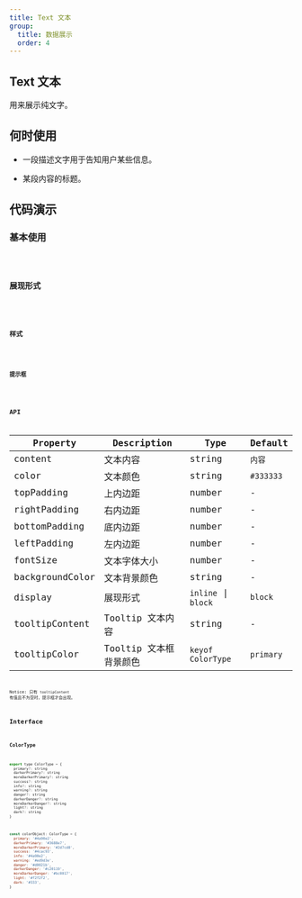 ```yaml
---
title: Text 文本
group:
  title: 数据展示
  order: 4
---
```


## Text 文本

用来展示纯文字。

## 何时使用

- 一段描述文字用于告知用户某些信息。

- 某段内容的标题。

## 代码演示

### 基本使用

<code src='@Comp/Text/demo/basic.zhCn.tsx' />

### 展现形式

<code src='@Comp/Text/demo/display.zhCn.tsx' />

### 样式

<code src='@Comp/Text/demo/style.zhCn.tsx' />

### 提示框

<code src='@Comp/Text/demo/tooltip.zhCn.tsx' />

## API

| Property        | Description            | Type                | Default   |
| --------------- | ---------------------- | ------------------- | --------- |
| content         | 文本内容               | string              | `内容`    |
| color           | 文本颜色               | string              | `#333333` |
| topPadding      | 上内边距               | number              | -         |
| rightPadding    | 右内边距               | number              | -         |
| bottomPadding   | 底内边距               | number              | -         |
| leftPadding     | 左内边距               | number              | -         |
| fontSize        | 文本字体大小           | number              | -         |
| backgroundColor | 文本背景颜色           | string              | -         |
| display         | 展现形式               | `inline` \| `block` | `block`   |
| tooltipContent  | Tooltip 文本内容       | string              | -         |
| tooltipColor    | Tooltip 文本框背景颜色 | `keyof ColorType`   | `primary` |

Notice: 只有 `tooltipContent` 有值且不为空时，提示框才会出现。

## Interface

### ColorType

```javascript
export type ColorType = {
  primary?: string
  darkerPrimary?: string
  moreDarkerPrimary?: string
  success?: string
  info?: string
  warning?: string
  danger?: string
  darkerDanger?: string
  moreDarkerDanger?: string
  light?: string
  dark?: string
}
```

```javascript
const colorObject: ColorType = {
  primary: '#4a90e2',
  darkerPrimary: '#3688e7',
  moreDarkerPrimary: '#2d7cd8',
  success: '#4cac93',
  info: '#4a90e2',
  warning: '#ed9d3e',
  danger: '#d0021b',
  darkerDanger: '#c20119',
  moreDarkerDanger: '#bc0017',
  light: '#f2f2f2',
  dark: '#333',
}
```
